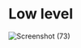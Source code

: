 # Low level


![Screenshot (73)](https://user-images.githubusercontent.com/98865009/153656084-7721eefe-eae8-45b0-8913-bfc126de25ac.png)
